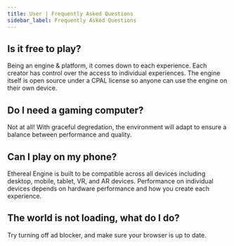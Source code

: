```yaml
---
title: User | Frequently Asked Questions
sidebar_label: Frequently Asked Questions
---
```


## Is it free to play?
Being an engine & platform, it comes down to each experience.
Each creator has control over the access to individual experiences.
The engine itself is open source under a CPAL license so anyone can use the engine on their own device.

## Do I need a gaming computer?
Not at all! With graceful degredation, the environment will adapt to ensure a balance between performance and quality.

## Can I play on my phone?
Ethereal Engine is built to be compatible across all devices including desktop, mobile, tablet, VR, and AR devices.
Performance on individual devices depends on hardware performance and how you create each experience.

## The world is not loading, what do I do?
Try turning off ad blocker, and make sure your browser is up to date.
